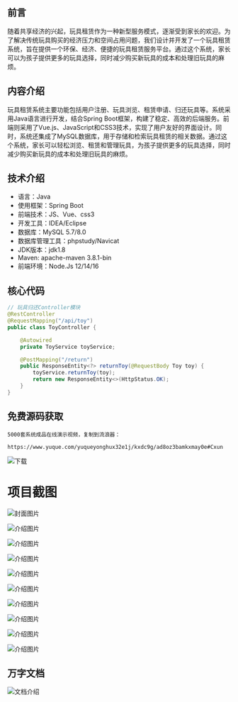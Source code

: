 ## 前言

随着共享经济的兴起，玩具租赁作为一种新型服务模式，逐渐受到家长的欢迎。为了解决传统玩具购买的经济压力和空间占用问题，我们设计并开发了一个玩具租赁系统，旨在提供一个环保、经济、便捷的玩具租赁服务平台。通过这个系统，家长可以为孩子提供更多的玩具选择，同时减少购买新玩具的成本和处理旧玩具的麻烦。

## 内容介绍

玩具租赁系统主要功能包括用户注册、玩具浏览、租赁申请、归还玩具等。系统采用Java语言进行开发，结合Spring Boot框架，构建了稳定、高效的后端服务。前端则采用了Vue.js、JavaScript和CSS3技术，实现了用户友好的界面设计。同时，系统还集成了MySQL数据库，用于存储和检索玩具租赁的相关数据。通过这个系统，家长可以轻松浏览、租赁和管理玩具，为孩子提供更多的玩具选择，同时减少购买新玩具的成本和处理旧玩具的麻烦。

## 技术介绍

- 语言：Java
- 使用框架：Spring Boot
- 前端技术：JS、Vue、css3
- 开发工具：IDEA/Eclipse
- 数据库：MySQL 5.7/8.0
- 数据库管理工具：phpstudy/Navicat
- JDK版本：jdk1.8
- Maven: apache-maven 3.8.1-bin
- 前端环境：Node.Js 12/14/16

## 核心代码

```java
// 玩具归还Controller模块
@RestController
@RequestMapping("/api/toy")
public class ToyController {

    @Autowired
    private ToyService toyService;

    @PostMapping("/return")
    public ResponseEntity<?> returnToy(@RequestBody Toy toy) {
        toyService.returnToy(toy);
        return new ResponseEntity<>(HttpStatus.OK);
    }
}
```

## 免费源码获取

```
5000套系统成品在线演示视频，复制到流浪器： 
```
```
https://www.yuque.com/yuqueyonghux32e1j/kxdc9g/ad8oz3bamkxmay0e#Cxun
```
![下载](https://img12.360buyimg.com/ddimg/jfs/t1/339687/11/1349/28408/68ad865fF412d7877/adaa650483a100f2.jpg)

# 项目截图

![封面图片](https://img11.360buyimg.com/ddimg/e20004)

![介绍图片](https://img14.360buyimg.com/ddimg/jfs/t1/307242/30/26194/40407/689e18b2Fb14c75c7/2b883218201e58cd.jpg)

![介绍图片](https://img11.360buyimg.com/ddimg/jfs/t1/327029/33/4677/78037/689e18b3Fbc954435/ab6e8b6001a01d9c.jpg)

![介绍图片](https://img10.360buyimg.com/ddimg/jfs/t1/315188/30/26295/40576/689e18b3F839702cc/fd5fed5b17cd6e27.jpg)

![介绍图片](https://img12.360buyimg.com/ddimg/e20004)

![介绍图片](https://img11.360buyimg.com/ddimg/e20004)

![介绍图片](https://img12.360buyimg.com/ddimg/jfs/t1/287857/11/25327/43739/689e18b4F7c8fd5cf/82df39b65d7ed812.jpg)

![介绍图片](https://img14.360buyimg.com/ddimg/e20004)

![介绍图片](https://img13.360buyimg.com/ddimg/e20004)

![介绍图片](https://img11.360buyimg.com/ddimg/e20004)


## 万字文档
![文档介绍](https://img14.360buyimg.com/ddimg/jfs/t1/338393/1/3576/156947/68b1ad0cF74dc525c/ff9cd6c574295685.jpg)
